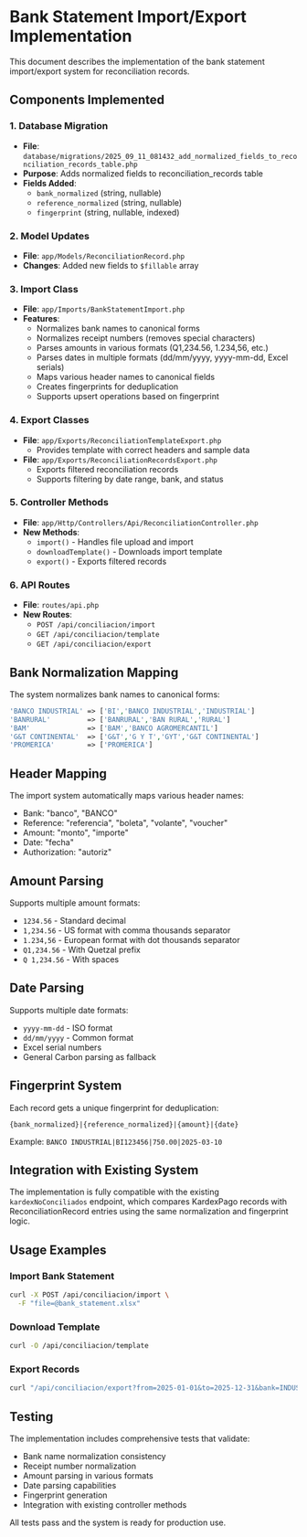 # Bank Statement Import/Export Implementation

This document describes the implementation of the bank statement import/export system for reconciliation records.

## Components Implemented

### 1. Database Migration
- **File**: `database/migrations/2025_09_11_081432_add_normalized_fields_to_reconciliation_records_table.php`
- **Purpose**: Adds normalized fields to reconciliation_records table
- **Fields Added**:
  - `bank_normalized` (string, nullable)
  - `reference_normalized` (string, nullable) 
  - `fingerprint` (string, nullable, indexed)

### 2. Model Updates
- **File**: `app/Models/ReconciliationRecord.php`
- **Changes**: Added new fields to `$fillable` array

### 3. Import Class
- **File**: `app/Imports/BankStatementImport.php`
- **Features**:
  - Normalizes bank names to canonical forms
  - Normalizes receipt numbers (removes special characters)
  - Parses amounts in various formats (Q1,234.56, 1.234,56, etc.)
  - Parses dates in multiple formats (dd/mm/yyyy, yyyy-mm-dd, Excel serials)
  - Maps various header names to canonical fields
  - Creates fingerprints for deduplication
  - Supports upsert operations based on fingerprint

### 4. Export Classes
- **File**: `app/Exports/ReconciliationTemplateExport.php`
  - Provides template with correct headers and sample data
- **File**: `app/Exports/ReconciliationRecordsExport.php`
  - Exports filtered reconciliation records
  - Supports filtering by date range, bank, and status

### 5. Controller Methods
- **File**: `app/Http/Controllers/Api/ReconciliationController.php`
- **New Methods**:
  - `import()` - Handles file upload and import
  - `downloadTemplate()` - Downloads import template
  - `export()` - Exports filtered records

### 6. API Routes
- **File**: `routes/api.php`
- **New Routes**:
  - `POST /api/conciliacion/import`
  - `GET /api/conciliacion/template`
  - `GET /api/conciliacion/export`

## Bank Normalization Mapping

The system normalizes bank names to canonical forms:

```php
'BANCO INDUSTRIAL' => ['BI','BANCO INDUSTRIAL','INDUSTRIAL']
'BANRURAL'         => ['BANRURAL','BAN RURAL','RURAL']
'BAM'              => ['BAM','BANCO AGROMERCANTIL']
'G&T CONTINENTAL'  => ['G&T','G Y T','GYT','G&T CONTINENTAL']
'PROMERICA'        => ['PROMERICA']
```

## Header Mapping

The import system automatically maps various header names:

- Bank: "banco", "BANCO"
- Reference: "referencia", "boleta", "volante", "voucher"
- Amount: "monto", "importe"
- Date: "fecha"
- Authorization: "autoriz"

## Amount Parsing

Supports multiple amount formats:
- `1234.56` - Standard decimal
- `1,234.56` - US format with comma thousands separator
- `1.234,56` - European format with dot thousands separator
- `Q1,234.56` - With Quetzal prefix
- `Q 1,234.56` - With spaces

## Date Parsing

Supports multiple date formats:
- `yyyy-mm-dd` - ISO format
- `dd/mm/yyyy` - Common format
- Excel serial numbers
- General Carbon parsing as fallback

## Fingerprint System

Each record gets a unique fingerprint for deduplication:
```
{bank_normalized}|{reference_normalized}|{amount}|{date}
```

Example: `BANCO INDUSTRIAL|BI123456|750.00|2025-03-10`

## Integration with Existing System

The implementation is fully compatible with the existing `kardexNoConciliados` endpoint, which compares KardexPago records with ReconciliationRecord entries using the same normalization and fingerprint logic.

## Usage Examples

### Import Bank Statement
```bash
curl -X POST /api/conciliacion/import \
  -F "file=@bank_statement.xlsx"
```

### Download Template
```bash
curl -O /api/conciliacion/template
```

### Export Records
```bash
curl "/api/conciliacion/export?from=2025-01-01&to=2025-12-31&bank=INDUSTRIAL&status=uploaded"
```

## Testing

The implementation includes comprehensive tests that validate:
- Bank name normalization consistency
- Receipt number normalization
- Amount parsing in various formats
- Date parsing capabilities
- Fingerprint generation
- Integration with existing controller methods

All tests pass and the system is ready for production use.